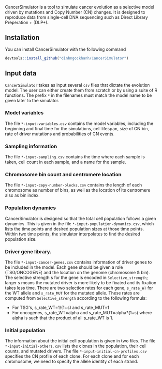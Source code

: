 CancerSimulator is a tool to simulate cancer evolution as a selective model driven by mutations and Copy Number (CN) changes. It is designed to reproduce data from single-cell DNA sequencing such as Direct Library Preperation + (DLP+).

## Installation

You can install CancerSimulator with the following command

``` r
devtools::install_github("dinhngockhanh/CancerSimulator")
```

## Input data

`CancerSimulator` takes as input several `csv` files that dictate the evolution model. The user can either create them from scratch or by using a suite of R functions. The prefix `*` in the filenames must match the model name to be given later to the simulator.

### Model variables

The file `*-input-variables.csv` contains the model variables, including the beginning and final time for the simulations, cell lifespan, size of CN bin, rate of driver mutations and probabilities of CN events.

### Sampling information

The file `*-input-sampling.csv` contains the time where each sample is taken, cell count in each sample, and a name for the sample.

### Chromosome bin count and centromere location

The file `*-input-copy-number-blocks.csv` contains the length of each chromosome as number of bins, as well as the location of its centromere also as bin index.

### Population dynamics

CancerSimulator is designed so that the total cell population follows a given dynamics. This is given in the file `*-input-population-dynamics.csv`, which lists the time points and desired population sizes at those time points. Within two time points, the simulator interpolates to find the desired population size.

### Driver gene library.

The file `*-input-cancer-genes.csv` contains information of driver genes to be included in the model. Each gene should be given a role (TSG/ONCOGENE) and the location on the genome (chromosome & bin). The selective strength s for the gene is encoded in `Selective_strength`; larger s means the mutated driver is more likely to be fixated and its fixation takes less time. There are two selection rates for each gene, `s_rate_WT` for the WT allele and `s_rate_MUT` for the mutated allele. These rates are computed from `Selective_strength` according to the following formula:
- For TSG's, s_rate_WT=1/(1+s) and s_rate_MUT=1
- For oncogenes, s_rate_WT=alpha and s_rate_MUT=alpha*(1+s)
where alpha is such that the product of all s_rate_WT is 1.

### Initial population

The information about the initial cell population is given in two files. The file `*-input-initial-others.csv` lists the clones in the population, their cell counts, and mutated drivers. The file `*-input-initial-cn-profiles.csv` specifies the CN profile of each clone. For each clone and for each chromosome, we need to specify the allele identity of each strand.
